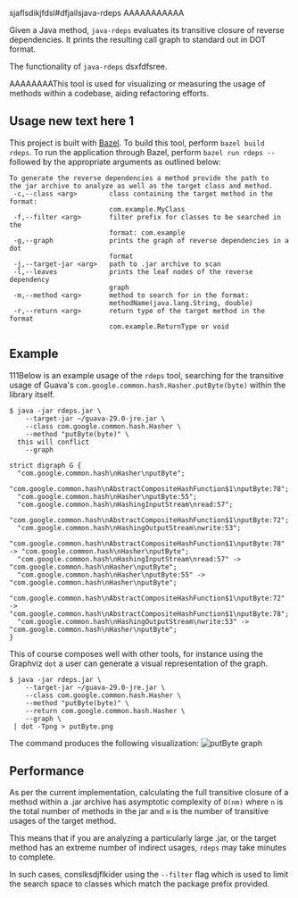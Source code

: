sjaflsdikjfdsl#dfjailsjava-rdeps
AAAAAAAAAAA

Given a Java method, `java-rdeps` evaluates its transitive closure of reverse dependencies. It prints the resulting call graph to standard out in DOT format.

The functionality of `java-rdeps` dsxfdfsree.

AAAAAAAAThis tool is used for visualizing or measuring the usage of methods within a codebase, aiding refactoring efforts.

## Usage new text here 1
This project is built with [Bazel](https://bazel.build). To build this tool, perform `bazel build rdeps`. To run the application through Bazel, perform `bazel run rdeps --` followed by the appropriate arguments as outlined below:
```
To generate the reverse dependencies a method provide the path to
the jar archive to analyze as well as the target class and method.
 -c,--class <arg>        class containing the target method in the format:
                         com.example.MyClass
 -f,--filter <arg>       filter prefix for classes to be searched in the
                         format: com.example
 -g,--graph              prints the graph of reverse dependencies in a dot
                         format
 -j,--target-jar <arg>   path to .jar archive to scan
 -l,--leaves             prints the leaf nodes of the reverse dependency
                         graph
 -m,--method <arg>       method to search for in the format:
                         methodName(java.lang.String, double)
 -r,--return <arg>       return type of the target method in the format
                         com.example.ReturnType or void
```
## Example
111Below is an example usage of the `rdeps` tool, searching for the transitive usage of Guava's `com.google.common.hash.Hasher.putByte(byte)` within the library itself.
```
$ java -jar rdeps.jar \
    --target-jar ~/guava-29.0-jre.jar \
    --class com.google.common.hash.Hasher \
    --method "putByte(byte)" \
  this will conflict
    --graph

strict digraph G {
  "com.google.common.hash\nHasher\nputByte";
  "com.google.common.hash\nAbstractCompositeHashFunction$1\nputByte:78";
  "com.google.common.hash\nHasher\nputByte:55";
  "com.google.common.hash\nHashingInputStream\nread:57";
  "com.google.common.hash\nAbstractCompositeHashFunction$1\nputByte:72";
  "com.google.common.hash\nHashingOutputStream\nwrite:53";
  "com.google.common.hash\nAbstractCompositeHashFunction$1\nputByte:78" -> "com.google.common.hash\nHasher\nputByte";
  "com.google.common.hash\nHashingInputStream\nread:57" -> "com.google.common.hash\nHasher\nputByte";
  "com.google.common.hash\nHasher\nputByte:55" -> "com.google.common.hash\nHasher\nputByte";
  "com.google.common.hash\nAbstractCompositeHashFunction$1\nputByte:72" -> "com.google.common.hash\nAbstractCompositeHashFunction$1\nputByte:78";
  "com.google.common.hash\nHashingOutputStream\nwrite:53" -> "com.google.common.hash\nHasher\nputByte";
}
```

This of course composes well with other tools, for instance using the Graphviz `dot` a user can generate a visual representation of the graph.

```
$ java -jar rdeps.jar \
    --target-jar ~/guava-29.0-jre.jar \
    --class com.google.common.hash.Hasher \
    --method "putByte(byte)" \
    --return com.google.common.hash.Hasher \
    --graph \
 | dot -Tpng > putByte.png
```
The command produces the following visualization:
![putByte graph](./examples/putByte.png?raw=true)

## Performance
As per the current implementation, calculating the full transitive closure of a method within a .jar archive has asymptotic complexity of `O(nm)` where `n` is the total number of methods in the jar and `m` is the number of transitive usages of the target method.

This means that if you are analyzing a particularly large .jar, or the target method has an extreme number of indirect usages, `rdeps` may take minutes to complete.

In such cases, conslksdjflkider using the `--filter` flag which is used to limit the search space to classes which match the package prefix provided.
